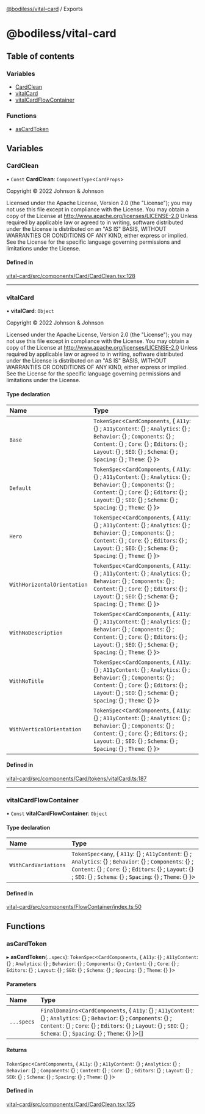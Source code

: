 [@bodiless/vital-card](README.md) / Exports

# @bodiless/vital-card

## Table of contents

### Variables

- [CardClean](modules.md#cardclean)
- [vitalCard](modules.md#vitalcard)
- [vitalCardFlowContainer](modules.md#vitalcardflowcontainer)

### Functions

- [asCardToken](modules.md#ascardtoken)

## Variables

### CardClean

• `Const` **CardClean**: `ComponentType`<`CardProps`\>

Copyright © 2022 Johnson & Johnson

Licensed under the Apache License, Version 2.0 (the "License");
you may not use this file except in compliance with the License.
You may obtain a copy of the License at
http://www.apache.org/licenses/LICENSE-2.0
Unless required by applicable law or agreed to in writing, software
distributed under the License is distributed on an "AS IS" BASIS,
WITHOUT WARRANTIES OR CONDITIONS OF ANY KIND, either express or implied.
See the License for the specific language governing permissions and
limitations under the License.

#### Defined in

[vital-card/src/components/Card/CardClean.tsx:128](https://github.com/johnsonandjohnson/Bodiless-JS/blob/6d794747/packages/vital-card/src/components/Card/CardClean.tsx#L128)

___

### vitalCard

• **vitalCard**: `Object`

Copyright © 2022 Johnson & Johnson

Licensed under the Apache License, Version 2.0 (the "License");
you may not use this file except in compliance with the License.
You may obtain a copy of the License at
http://www.apache.org/licenses/LICENSE-2.0
Unless required by applicable law or agreed to in writing, software
distributed under the License is distributed on an "AS IS" BASIS,
WITHOUT WARRANTIES OR CONDITIONS OF ANY KIND, either express or implied.
See the License for the specific language governing permissions and
limitations under the License.

#### Type declaration

| Name | Type |
| :------ | :------ |
| `Base` | `TokenSpec`<`CardComponents`, { `A11y`: {} ; `A11yContent`: {} ; `Analytics`: {} ; `Behavior`: {} ; `Components`: {} ; `Content`: {} ; `Core`: {} ; `Editors`: {} ; `Layout`: {} ; `SEO`: {} ; `Schema`: {} ; `Spacing`: {} ; `Theme`: {}  }\> |
| `Default` | `TokenSpec`<`CardComponents`, { `A11y`: {} ; `A11yContent`: {} ; `Analytics`: {} ; `Behavior`: {} ; `Components`: {} ; `Content`: {} ; `Core`: {} ; `Editors`: {} ; `Layout`: {} ; `SEO`: {} ; `Schema`: {} ; `Spacing`: {} ; `Theme`: {}  }\> |
| `Hero` | `TokenSpec`<`CardComponents`, { `A11y`: {} ; `A11yContent`: {} ; `Analytics`: {} ; `Behavior`: {} ; `Components`: {} ; `Content`: {} ; `Core`: {} ; `Editors`: {} ; `Layout`: {} ; `SEO`: {} ; `Schema`: {} ; `Spacing`: {} ; `Theme`: {}  }\> |
| `WithHorizontalOrientation` | `TokenSpec`<`CardComponents`, { `A11y`: {} ; `A11yContent`: {} ; `Analytics`: {} ; `Behavior`: {} ; `Components`: {} ; `Content`: {} ; `Core`: {} ; `Editors`: {} ; `Layout`: {} ; `SEO`: {} ; `Schema`: {} ; `Spacing`: {} ; `Theme`: {}  }\> |
| `WithNoDescription` | `TokenSpec`<`CardComponents`, { `A11y`: {} ; `A11yContent`: {} ; `Analytics`: {} ; `Behavior`: {} ; `Components`: {} ; `Content`: {} ; `Core`: {} ; `Editors`: {} ; `Layout`: {} ; `SEO`: {} ; `Schema`: {} ; `Spacing`: {} ; `Theme`: {}  }\> |
| `WithNoTitle` | `TokenSpec`<`CardComponents`, { `A11y`: {} ; `A11yContent`: {} ; `Analytics`: {} ; `Behavior`: {} ; `Components`: {} ; `Content`: {} ; `Core`: {} ; `Editors`: {} ; `Layout`: {} ; `SEO`: {} ; `Schema`: {} ; `Spacing`: {} ; `Theme`: {}  }\> |
| `WithVerticalOrientation` | `TokenSpec`<`CardComponents`, { `A11y`: {} ; `A11yContent`: {} ; `Analytics`: {} ; `Behavior`: {} ; `Components`: {} ; `Content`: {} ; `Core`: {} ; `Editors`: {} ; `Layout`: {} ; `SEO`: {} ; `Schema`: {} ; `Spacing`: {} ; `Theme`: {}  }\> |

#### Defined in

[vital-card/src/components/Card/tokens/vitalCard.ts:187](https://github.com/johnsonandjohnson/Bodiless-JS/blob/6d794747/packages/vital-card/src/components/Card/tokens/vitalCard.ts#L187)

___

### vitalCardFlowContainer

• `Const` **vitalCardFlowContainer**: `Object`

#### Type declaration

| Name | Type |
| :------ | :------ |
| `WithCardVariations` | `TokenSpec`<`any`, { `A11y`: {} ; `A11yContent`: {} ; `Analytics`: {} ; `Behavior`: {} ; `Components`: {} ; `Content`: {} ; `Core`: {} ; `Editors`: {} ; `Layout`: {} ; `SEO`: {} ; `Schema`: {} ; `Spacing`: {} ; `Theme`: {}  }\> |

#### Defined in

[vital-card/src/components/FlowContainer/index.ts:50](https://github.com/johnsonandjohnson/Bodiless-JS/blob/6d794747/packages/vital-card/src/components/FlowContainer/index.ts#L50)

## Functions

### asCardToken

▸ **asCardToken**(...`specs`): `TokenSpec`<`CardComponents`, { `A11y`: {} ; `A11yContent`: {} ; `Analytics`: {} ; `Behavior`: {} ; `Components`: {} ; `Content`: {} ; `Core`: {} ; `Editors`: {} ; `Layout`: {} ; `SEO`: {} ; `Schema`: {} ; `Spacing`: {} ; `Theme`: {}  }\>

#### Parameters

| Name | Type |
| :------ | :------ |
| `...specs` | `FinalDomains`<`CardComponents`, { `A11y`: {} ; `A11yContent`: {} ; `Analytics`: {} ; `Behavior`: {} ; `Components`: {} ; `Content`: {} ; `Core`: {} ; `Editors`: {} ; `Layout`: {} ; `SEO`: {} ; `Schema`: {} ; `Spacing`: {} ; `Theme`: {}  }\>[] |

#### Returns

`TokenSpec`<`CardComponents`, { `A11y`: {} ; `A11yContent`: {} ; `Analytics`: {} ; `Behavior`: {} ; `Components`: {} ; `Content`: {} ; `Core`: {} ; `Editors`: {} ; `Layout`: {} ; `SEO`: {} ; `Schema`: {} ; `Spacing`: {} ; `Theme`: {}  }\>

#### Defined in

[vital-card/src/components/Card/CardClean.tsx:125](https://github.com/johnsonandjohnson/Bodiless-JS/blob/6d794747/packages/vital-card/src/components/Card/CardClean.tsx#L125)
